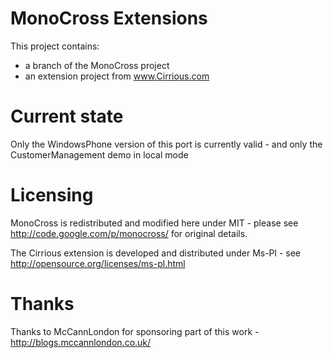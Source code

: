 # MonoCross Extensions

This project contains:

- a branch of the MonoCross project
- an extension project from www.Cirrious.com


# Current state

Only the WindowsPhone version of this port is currently valid - and only the CustomerManagement demo in local mode
 
# Licensing

MonoCross is redistributed and modified here under MIT - please see http://code.google.com/p/monocross/ for original details.

The Cirrious extension is developed and distributed under Ms-Pl - see http://opensource.org/licenses/ms-pl.html

# Thanks

Thanks to McCannLondon for sponsoring part of this work - http://blogs.mccannlondon.co.uk/